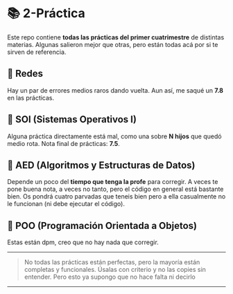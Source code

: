# 📚 2-Práctica

Este repo contiene **todas las prácticas del primer cuatrimestre** de distintas materias. Algunas salieron mejor que otras, pero están todas acá por si te sirven de referencia.

## 🔌 Redes  
Hay un par de errores medios raros dando vuelta. Aun así, me saqué un **7.8** en las prácticas.

## 🧵 SOI (Sistemas Operativos I)  
Alguna práctica directamente está mal, como una sobre **N hijos** que quedó medio rota. Nota final de prácticas: **7.5**.

## 🧠 AED (Algoritmos y Estructuras de Datos)  
Depende un poco del **tiempo que tenga la profe** para corregir. A veces te pone buena nota, a veces no tanto, pero el código en general está bastante bien. Os pondrá cuatro parvadas que teneis bien pero a ella casualmente no le funcionan (ni debe ejecutar el código).

## 🧼 POO (Programación Orientada a Objetos)  
Estas están dpm, creo que no hay nada que corregir. 

---

> No todas las prácticas están perfectas, pero la mayoría están completas y funcionales. Úsalas con criterio y no las copies sin entender. Pero esto ya supongo que no hace falta ni decirlo

---
